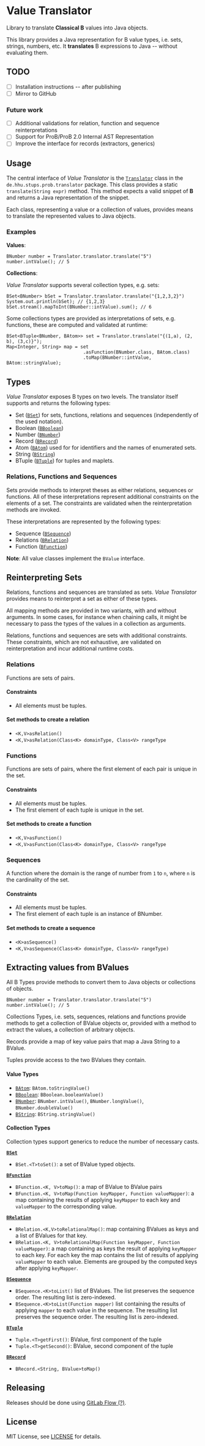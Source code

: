 # Value Translator

Library to translate **Classical B** values into Java objects.

This library provides a Java representation for B value types, i.e. sets,
strings, numbers, etc.
It **translates** B expressions to Java -- without evaluating them.

## TODO

* [ ] Installation instructions -- after publishing
* [ ] Mirror to GitHub

### Future work

* [ ] Additional validations for relation, function and sequence reinterpretations
* [ ] Support for ProB/ProB 2.0 Internal AST Representation
* [ ] Improve the interface for records (extractors, generics)

## Usage

The central interface of *Value Translator* is the [`Translator`](src/main/java/de/hhu/stups/prob/translator/Translator.java) class in the
`de.hhu.stups.prob.translator` package.
This class provides a static `translate(String expr)` method. This method
expects a valid snippet of **B** and returns a Java representation of the
snippet.

Each class, representing a value or a collection of values, provides means to
translate the represented values to Java objects.

### Examples

**Values**:

    BNumber number = Translator.translator.translate("5")
    number.intValue(); // 5 
    
**Collections**:
    
*Value Translator* supports several collection types, e.g. sets:
    
    BSet<BNumber> bSet = Translator.translator.translate("{1,2,3,2}")
    System.out.println(bSet); // {1,2,3}
    bSet.stream().mapToInt(BNumber::intValue).sum(); // 6
    

Some collections types are provided as interpretations of sets, e.g. functions,
these are computed and validated at runtime:

    BSet<BTuple<BNumber, BAtom>> set = Translator.translate("{(1,a), (2, b), (3,c)}");
    Map<Integer, String> map = set
                                .asFunction(BNumber.class, BAtom.class)
                                .toMap(BNumber::intValue, BAtom::stringValue);
                                
## Types

*Value Translator* exposes B types on two levels. The translator itself supports and returns the following types:

* Set ([`BSet`](src/main/java/de/hhu/stups/prob/translator/BSet.java)) for sets, functions, relations and sequences (independently of the used notation).
* Boolean ([`BBoolean`](src/main/java/de/hhu/stups/prob/translator/BBoolean.java))
* Number ([`BNumber`](src/main/java/de/hhu/stups/prob/translator/BNumber.java))
* Record ([`BRecord`](src/main/java/de/hhu/stups/prob/translator/BRecord.java))
* Atom ([`BAtom`](src/main/java/de/hhu/stups/prob/translator/BAtom.java)) used for for identifiers and the names of enumerated sets.
* String ([`BString`](src/main/java/de/hhu/stups/prob/translator/BString.java))
* BTuple ([`BTuple`](src/main/java/de/hhu/stups/prob/translator/BTuple.java)) for tuples and maplets. 

### Relations, Functions and Sequences

Sets provide methods to interpret theses as either relations, sequences or
functions. All of these interpretations represent additional constraints on the
elements of a set. The constraints are validated when the reinterpretation
methods are invoked. 

These interpretations are represented by the following types:

* Sequence ([`BSequence`](src/main/java/de/hhu/stups/prob/translator/interpretations/BSequence.java))
* Relations ([`BRelation`](src/main/java/de/hhu/stups/prob/translator/interpretations/BRelation.java))
* Function ([`BFunction`](src/main/java/de/hhu/stups/prob/translator/interpretations/BFunction.java))


**Note**: All value classes implement the `BValue` interface.

## Reinterpreting Sets

Relations, functions and sequences are translated as sets.
*Value Translator* provides means to reinterpret a set as either of these
types.

All mapping methods are provided in two variants, with and without arguments.
In some cases, for instance when chaining calls, it might be necessary to pass
the types of the values in a collection as arguments.

Relations, functions and sequences are sets with additional constraints. These 
constraints, which are not exhaustive, are validated on reinterpretation
and incur additional runtime costs.

### Relations

Functions are sets of pairs.

#### Constraints

* All elements must be tuples.

#### Set methods to create a relation

* `<K,V>asRelation()`
* `<K,V>asRelation(Class<K> domainType, Class<V> rangeType`

### Functions

Functions are sets of pairs, where the first element of each pair is unique in
the set.

#### Constraints

* All elements must be tuples.
* The first element of each tuple is unique in the set.

#### Set methods to create a function

* `<K,V>asFunction()`
* `<K,V>asFunction(Class<K> domainType, Class<V> rangeType`


### Sequences

A function where the domain is the range of number from `1` to `n`, where `n`
is the cardinality of the set.

#### Constraints

* All elements must be tuples.
* The first element of each tuple is an instance of BNumber.

#### Set methods to create a sequence

* `<K>asSequence()`
* `<K,V>asSequence(Class<K> domainType, Class<V> rangeType)`

## Extracting values from BValues

All B Types provide methods to convert them to Java objects or collections of objects.

    BNumber number = Translator.translator.translate("5")
    number.intValue(); // 5 
    
Collections Types, i.e. sets, sequences, relations and functions provide 
methods to get a collection of BValue objects or, provided with a method to
extract the values, a collection of arbitrary objects. 

Records provide a map of key value pairs that map a Java String to a BValue.

Tuples provide access to the two BValues they contain.


#### Value Types

* [`BAtom`](src/main/java/de/hhu/stups/prob/translator/BAtom.java):  `BAtom.toStringValue()`
* [`BBoolean`](src/main/java/de/hhu/stups/prob/translator/BBoolean.java):  `BBoolean.booleanValue()`
* [`BNumber`](src/main/java/de/hhu/stups/prob/translator/BNumber.java): `BNumber.intValue()`, `BNumber.longValue()`, `BNumber.doubleValue()`
* [`BString`](src/main/java/de/hhu/stups/prob/translator/BString.java): `BString.stringValue()`

#### Collection Types

Collection types support generics to reduce the number of necessary casts.

**[`BSet`](src/main/java/de/hhu/stups/prob/translator/BSet.java)**

* `BSet.<T>toSet()`: a set of BValue typed objects.

**[`BFunction`](src/main/java/de/hhu/stups/prob/translator/interpretations/BFunction.java)**

* `BFunction.<K, V>toMap()`: a map of BValue to BValue pairs
* `BFunction.<K, V>toMap(Function keyMapper, Function valueMapper)`: a map containing the
    results of applying `keyMapper` to each key and `valueMapper` to the
    corresponding value.

**[`BRelation`](src/main/java/de/hhu/stups/prob/translator/interpretations/BRelation.java)**

* `BRelation.<K,V>toRelationalMap()`: map containing BValues as keys and a list of
    BValues for that key.
* `BRelation.<K, V>toRelationalMap(Function keyMapper, Function valueMapper)`: a map
    containing as keys the result of applying `keyMapper` to each key. For each 
    key the map contains the list of results of applying `valueMapper` to each
    value. Elements are grouped by the computed keys after applying `keyMapper`.

**[`BSequence`](src/main/java/de/hhu/stups/prob/translator/interpretations/BSequence.java)**

* `BSequence.<K>toList()` list of BValues. The list preserves the sequence order.
    The resulting list is zero-indexed.
* `BSequence.<K>toList(Function mapper)` list containing the results of applying
    `mapper` to each value in the sequence. The resulting list preserves the
    sequence order. The resulting list is zero-indexed.

**[`BTuple`](src/main/java/de/hhu/stups/prob/translator/BTuple.java)**

* `Tuple.<T>getFirst()`: BValue, first component of the tuple
* `Tuple.<T>getSecond()`: BValue, second component of the tuple


**[`BRecord`](src/main/java/de/hhu/stups/prob/translator/BRecord.java)**

* `BRecord.<String, BValue>toMap()` 

## Releasing

Releases should be done using [GitLab Flow (?)](https://docs.gitlab.com/ee/workflow/gitlab_flow.html#release-branches-with-gitlab-flow).

## License

MIT License, see [LICENSE](LICENSE) for details.

